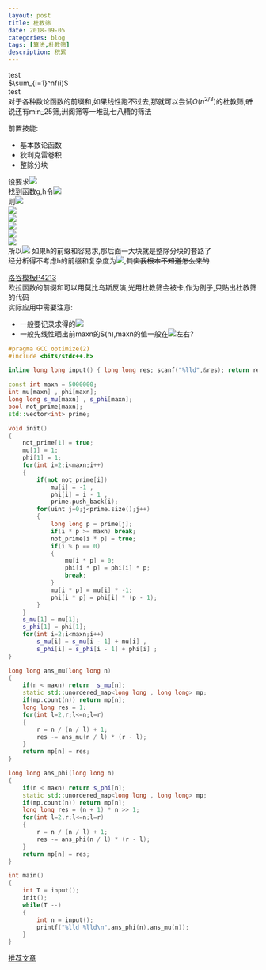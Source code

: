 ```yaml
---
layout: post
title: 杜教筛
date: 2018-09-05
categories: blog
tags: [算法,杜教筛]
description: 积累
---
```


<script type="text/javascript" src="https://cdn.mathjax.org/mathjax/latest/MathJax.js?config=TeX-AMS_HTML"></script>

test  
$\sum_{i=1}^nf(i)$  
test  
对于各种数论函数的前缀和,如果线性跑不过去,那就可以尝试$O(n^{2/3})$的杜教筛,~~听说还有min_25筛,洲阁筛等一堆乱七八糟的筛法~~

前置技能:  
- 基本数论函数  
- 狄利克雷卷积  
- 整除分块

设要求<img src="http://latex.codecogs.com/gif.latex?S(n)=\sum_{i=1}^{n}"/>  
找到函数g,h令<img src="http://latex.codecogs.com/gif.latex?h = f * g"/>  
则<img src="http://latex.codecogs.com/gif.latex?\sum_{i=1}^nh(i)"/>  
<img src="http://latex.codecogs.com/gif.latex?\sum_{i=1}^n\sum_{d|i}f(\frac{i}{d})*g(d)"/>  
<img src="http://latex.codecogs.com/gif.latex? = \sum_{d=1}^ng(d)*\sum_{i=d}^nf(\frac{i}{d})*[i|d]"/>    
<img src="http://latex.codecogs.com/gif.latex? = \sum_{d=1}^ng(d)*\sum_{i=1}^{n/d}f(i)"/>  
<img src="http://latex.codecogs.com/gif.latex? = \sum_{d=1}^ng(d)*S(\frac{n}{d})"/>  
<img src="http://latex.codecogs.com/gif.latex? = g(1)*S(n) + \sum_{d=2}^ng(d)*S(\frac{n}{d})"/>  
所以<img src="http://latex.codecogs.com/gif.latex?S(n) = \sum_{i=1}^nh(i) - \sum_{d=2}^ng(d)*S(\frac{n}{d})"/>
如果h的前缀和容易求,那后面一大块就是整除分块的套路了  
经分析得不考虑h的前缀和复杂度为<img src="http://latex.codecogs.com/gif.latex?O(n^{2/3})"/>,~~其实我根本不知道怎么来的~~  

[洛谷模板P4213]("https://www.luogu.org/problemnew/show/P4213")  
欧拉函数的前缀和可以用莫比乌斯反演,光用杜教筛会被卡,作为例子,只贴出杜教筛的代码  
实际应用中需要注意:
- 一般要记录求得的<img src="http://latex.codecogs.com/gif.latex?S(n)"/>    
- 一般先线性晒出前maxn的S(n),maxn的值一般在<img src="http://latex.codecogs.com/gif.latex?\sqrt{n}"/>左右?  

```cpp
#pragma GCC optimize(2)
#include <bits/stdc++.h>

inline long long input() { long long res; scanf("%lld",&res); return res; }

const int maxn = 5000000;
int mu[maxn] , phi[maxn];
long long s_mu[maxn] , s_phi[maxn];
bool not_prime[maxn];
std::vector<int> prime;

void init()
{
	not_prime[1] = true;
	mu[1] = 1;
	phi[1] = 1;
	for(int i=2;i<maxn;i++)
	{
		if(not not_prime[i])
			mu[i] = -1 ,
			phi[i] = i - 1 ,
			prime.push_back(i);
		for(uint j=0;j<prime.size();j++)
		{
			long long p = prime[j];
			if(i * p >= maxn) break;
			not_prime[i * p] = true;
			if(i % p == 0)
			{
				mu[i * p] = 0;
				phi[i * p] = phi[i] * p;
				break;
			}
			mu[i * p] = mu[i] * -1;
			phi[i * p] = phi[i] * (p - 1);
		}
	}
	s_mu[1] = mu[1];
	s_phi[1] = phi[1];
	for(int i=2;i<maxn;i++)
		s_mu[i] = s_mu[i - 1] + mu[i] ,
		s_phi[i] = s_phi[i - 1] + phi[i] ;
}

long long ans_mu(long long n)
{
	if(n < maxn) return  s_mu[n];
	static std::unordered_map<long long , long long> mp;
	if(mp.count(n)) return mp[n];
	long long res = 1;
	for(int l=2,r;l<=n;l=r)
	{
		r = n / (n / l) + 1;
		res -= ans_mu(n / l) * (r - l);
	}
	return mp[n] = res;
}

long long ans_phi(long long n)
{
	if(n < maxn) return s_phi[n];
	static std::unordered_map<long long , long long> mp;
	if(mp.count(n)) return mp[n];
	long long res = (n + 1) * n >> 1;
	for(int l=2,r;l<=n;l=r)
	{
		r = n / (n / l) + 1;
		res -= ans_phi(n / l) * (r - l);
	}
	return mp[n] = res;
}

int main()
{
	int T = input();
	init();
	while(T --)
	{
		int n = input();
		printf("%lld %lld\n",ans_phi(n),ans_mu(n));
	}
}
```

[推荐文章]("https://www.cnblogs.com/peng-ym/p/9446555.html")
